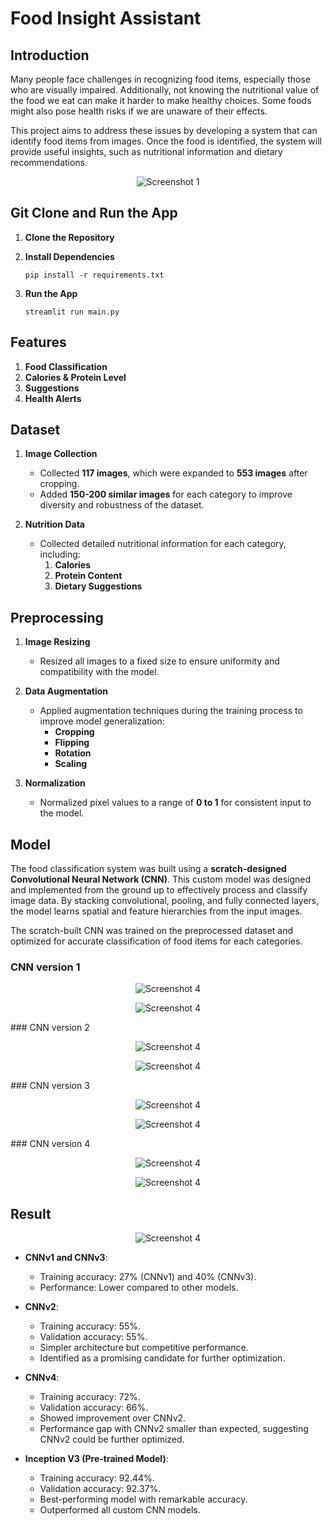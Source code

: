 # Food Insight Assistant

## Introduction  

Many people face challenges in recognizing food items, especially those who are visually impaired. Additionally, not knowing the nutritional value of the food we eat can make it harder to make healthy choices. Some foods might also pose health risks if we are unaware of their effects.  

This project aims to address these issues by developing a system that can identify food items from images. Once the food is identified, the system will provide useful insights, such as nutritional information and dietary recommendations.


<p align="center">
  <img src="screenshots/Screenshot 2024-12-01 134309.png" alt="Screenshot 1">
</p>

## Git Clone and Run the App

1. **Clone the Repository**

2. **Install Dependencies**

    ```
    pip install -r requirements.txt
    ```


3. **Run the App**

    ```
    streamlit run main.py
    ```
## Features  

1. **Food Classification**  
2. **Calories & Protein Level**  
3. **Suggestions**  
4. **Health Alerts**
   
## Dataset  

1. **Image Collection**  
   - Collected **117 images**, which were expanded to **553 images** after cropping.   
   - Added **150-200 similar images** for each category to improve diversity and robustness of the dataset.  

2. **Nutrition Data**  
   - Collected detailed nutritional information for each category, including:  
     1. **Calories**  
     2. **Protein Content**  
     3. **Dietary Suggestions**
  
## Preprocessing  

1. **Image Resizing**  
   - Resized all images to a fixed size to ensure uniformity and compatibility with the model.  

2. **Data Augmentation**  
   - Applied augmentation techniques during the training process to improve model generalization:  
     - **Cropping**  
     - **Flipping**  
     - **Rotation**  
     - **Scaling**  

3. **Normalization**  
   - Normalized pixel values to a range of **0 to 1** for consistent input to the model.
  
## Model  

The food classification system was built using a **scratch-designed Convolutional Neural Network (CNN)**. This custom model was designed and implemented from the ground up to effectively process and classify image data. By stacking convolutional, pooling, and fully connected layers, the model learns spatial and feature hierarchies from the input images.  

The scratch-built CNN was trained on the preprocessed dataset and optimized for accurate classification of food items for each categories.

### CNN version 1
<p align="center">
  <img src="screenshots/VIA (1).png" alt="Screenshot 4">
</p>
<p align="center">
  <img src="screenshots/VIA.png" alt="Screenshot 4">
</p>
### CNN version 2
<p align="center">
  <img src="screenshots/VIA (2).png" alt="Screenshot 4">
</p>
<p align="center">
  <img src="screenshots/VIA (3).png" alt="Screenshot 4">
</p>
### CNN version 3
<p align="center">
  <img src="screenshots/VIA (4).png" alt="Screenshot 4">
</p>
<p align="center">
  <img src="screenshots/VIA (5).png" alt="Screenshot 4">
</p>
### CNN version 4
<p align="center">
  <img src="screenshots/VIA (6).png" alt="Screenshot 4">
</p>
<p align="center">
  <img src="screenshots/VIA (7).png" alt="Screenshot 4">
</p>

## Result

<p align="center">
  <img src="screenshots/VIA (9).png" alt="Screenshot 4">
</p>

- **CNNv1 and CNNv3**:
  - Training accuracy: 27% (CNNv1) and 40% (CNNv3).
  - Performance: Lower compared to other models.

- **CNNv2**:
  - Training accuracy: 55%.
  - Validation accuracy: 55%.
  - Simpler architecture but competitive performance.
  - Identified as a promising candidate for further optimization.

- **CNNv4**:
  - Training accuracy: 72%.
  - Validation accuracy: 66%.
  - Showed improvement over CNNv2.
  - Performance gap with CNNv2 smaller than expected, suggesting CNNv2 could be further optimized.

- **Inception V3 (Pre-trained Model)**:
  - Training accuracy: 92.44%.
  - Validation accuracy: 92.37%.
  - Best-performing model with remarkable accuracy.
  - Outperformed all custom CNN models.




